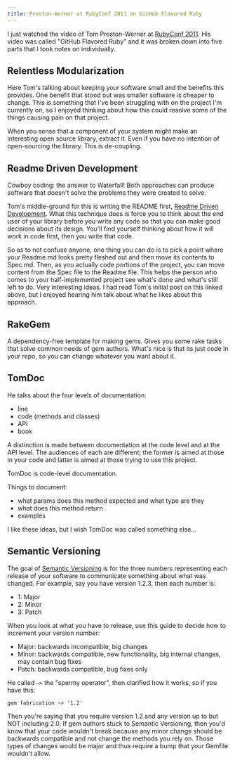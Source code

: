 ```yaml
---
title: Preston-Werner at RubyConf 2011 on GitHub Flavored Ruby
---
```


I just watched the video of Tom Preston-Werner at [RubyConf 2011](http://confreaks.net/events/rubyconf2011). His video was called "GitHub Flavored Ruby" and it was broken down into five parts that I took notes on individually.

Relentless Modularization
-------------------------

Here Tom's talking about keeping your software small and the benefits this provides. One benefit that stood out was smaller software is cheaper to change. This is something that I've been struggling with on the project I'm currently on, so I enjoyed thinking about how this could resolve some of the things causing pain on that project.

When you sense that a component of your system might make an interesting open source library, extract it. Even if you have no intention of open-sourcing the library. This is de-coupling.

Readme Driven Development
-------------------------

Cowboy coding: the answer to Waterfall! Both approaches can produce software that doesn't solve the problems they were created to solve.

Tom's middle-ground for this is writing the README first, [Readme Driven Development](http://tom.preston-werner.com/2010/08/23/readme-driven-development.html). What this technique does is force you to think about the end user of your library before you write any code so that you can make good decisions about its design. You'll find yourself thinking about how it will work in code first, then you write that code.

So as to not confuse anyone, one thing you can do is to pick a point where your Readme.md looks pretty fleshed out and then move its contents to Spec.md. Then, as you actually code portions of the project, you can move content from the Spec file to the Readme file. This helps the person who comes to your half-implemented project see what's done and what's still left to do. Very interesting ideas. I had read Tom's initial post on this linked above, but I enjoyed hearing him talk about what he likes about this approach.

RakeGem
-------

A dependency-free template for making gems. Gives you some rake tasks that solve common needs of gem authors. What's nice is that its just code in your repo, so you can change whatever you want about it.

TomDoc
------

He talks about the four levels of documentation:

* line
* code (methods and classes)
* API
* book

A distinction is made between documentation at the code level and at the API level. The audiences of each are different; the former is aimed at those in your code and latter is aimed at those trying to use this project.

TomDoc is code-level documentation.

Things to document:

* what params does this method expected and what type are they
* what does this method return
* examples

I like these ideas, but I wish TomDoc was called something else...

Semantic Versioning
-------------------

The goal of [Semantic Versioning](http://semver.org/) is for the three numbers representing each release of your software to communicate something about what was changed. For example, say you have version 1.2.3, then each number is:

* 1: Major
* 2: Minor
* 3: Patch

When you look at what you have to release, use this guide to decide how to increment your version number:

* Major: backwards incompatible, big changes
* Minor: backwards compatible, new functionality, big internal changes, may contain bug fixes
* Patch: backwards compatible, bug fixes only

He called `~>` the "spermy operator", then clarified how it works, so if you have this:

	gem fabrication ~> '1.2'

Then you're saying that you require version 1.2 and any version up to but NOT including 2.0. If gem authors stuck to Semantic Versioning, then you'd know that your code wouldn't break because any minor change should be backwards compatible and not change the methods you rely on. Those types of changes would be major and thus require a bump that your Gemfile wouldn't allow.

